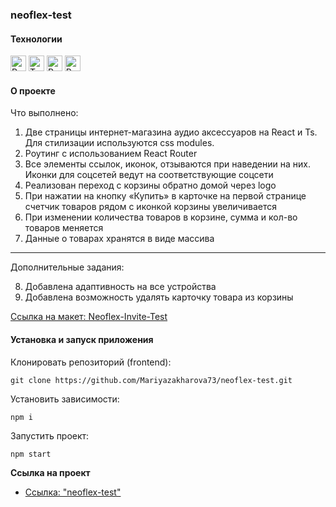 ### neoflex-test

#### Технологии

<div>
  <img height='25px' src="https://img.shields.io/badge/React-20232A??style=plastic&logo=react&logoColor=61DAFB" alt="React.">
  <img height='25px' src="https://img.shields.io/badge/TypeScript-20232A??style=plastic&logo=typescript&logoColor=3178C6" alt="TypeScript.">
  <img height='25px' src="https://img.shields.io/badge/Redux Toolkit-20232A??style=plastic&logo=redux&logoColor=764ABC" alt="Redux.">
  <img height='25px' src="https://img.shields.io/badge/React Router-20232A??style=plastic&logo=reactrouter&logoColor=CA4245" alt="React Router.">
</div>

#### О проекте

Что выполнено:

1. Две страницы интернет-магазина аудио аксессуаров на React и Ts. Для стилизации используются css modules.
2. Роутинг с использованием React Router
3. Все элементы ссылок, иконок, отзываются при наведении на них. Иконки для соцсетей ведут на соответствующие соцсети
4. Реализован переход с корзины обратно домой через logo
5. При нажатии на кнопку «Купить» в карточке на первой странице счетчик товаров рядом с иконкой корзины увеличивается
6. При изменении количества товаров в корзине, сумма и кол-во товаров меняется
7. Данные о товарах хранятся в виде массива

---

Дополнительные задания:

8. Добавлена адаптивность на все устройства
9. Добавлена возможность удалять карточку товара из корзины

[Ссылка на макет: Neoflex-Invite-Test](<https://www.figma.com/file/qw44OPediu3iquaSvkLtqa/Neoflex-Invite-Test-(Copy)-(Copy)?type=design&node-id=0-1&mode=design>)

#### Установка и запуск приложения

Клонировать репозиторий (frontend):

    git clone https://github.com/Mariyazakharova73/neoflex-test.git

Установить зависимости:

    npm i

Запустить проект:

    npm start

**Cсылка на проект**

- [Ссылка: "neoflex-test"](https://mariyazakharova73.github.io/neoflex-test/)
